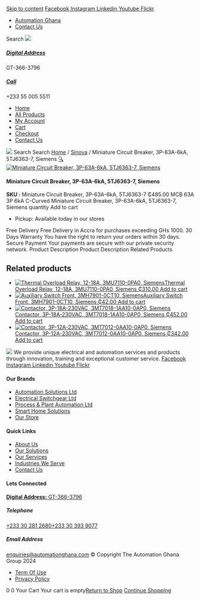 [Skip to content](https://store.automationghana.com/product/miniature-circuit-breaker-3p-63a-6ka-5tj6363-7-siemens/#content)
[ Facebook ](https://www.facebook.com/automationgh/) [ Instagram ](https://www.instagram.com/automationgh/) [ Linkedin ](https://www.linkedin.com/company/the-automation-ghana-limited/) [ Youtube ](https://www.youtube.com/channel/UCurrRDUSm5oIW39VXjn1u0w) [ Flickr ](https://www.flickr.com/photos/181794037@N07/)
  * [ Automation Ghana ](https://automationghana.com)
  * [ Contact Us ](https://store.automationghana.com/contact/)


Search
[ ![](https://store.automationghana.com/wp-content/uploads/2024/04/Website-TAGG-Logo-BLUE.png) ](https://store.automationghana.com/)
[ ](https://maps.app.goo.gl/m4xeaagWCNbLk4jM6)
#####  [ Digital Address ](https://maps.app.goo.gl/m4xeaagWCNbLk4jM6)
GT-366-3796 
[ ](tel:+233550055511)
#####  [ Call ](tel:+233550055511)
+233 55 005 5511 
  * [Home](https://store.automationghana.com/)
  * [All Products](https://store.automationghana.com/shop/)
  * [My Account](https://store.automationghana.com/my-account/)
  * [Cart](https://store.automationghana.com/cart/)
  * [Checkout](https://store.automationghana.com/checkout/)
  * [Contact Us](https://store.automationghana.com/contact/)


[![](https://store.automationghana.com/wp-content/uploads/2024/04/AutomationGhana_logo_white.png)](https://store.automationghana.com)
Search
Search
[Home](https://store.automationghana.com) / [Sinova](https://store.automationghana.com/product-category/sinova-siemens/) / Miniature Circuit Breaker, 3P-63A-6kA, 5TJ6363-7, Siemens
[🔍](https://store.automationghana.com/product/miniature-circuit-breaker-3p-63a-6ka-5tj6363-7-siemens/)
[![Miniature Circuit Breaker, 3P-63A-6kA, 5TJ6363-7, Siemens](https://store.automationghana.com/wp-content/uploads/2025/03/mcb2.jpg)](https://store.automationghana.com/wp-content/uploads/2025/03/mcb2.jpg)
####  Miniature Circuit Breaker, 3P-63A-6kA, 5TJ6363-7, Siemens 
**SKU :** Miniature Circuit Breaker, 3P-63A-6kA, 5TJ6363-7 
₵485.00
MCB 63A 3P 6kA C-Curved
Miniature Circuit Breaker, 3P-63A-6kA, 5TJ6363-7, Siemens quantity
Add to cart
  * Pickup: Available today in our stores


Free Delivery 
Free Delivery in Accra for purchases exceeding GHs 1000. 
30 Days Warranty 
You have the right to return your orders within 30 days. 
Secure Payment 
Your payments are secure with our private security network. 
Product Description
Product Description
Related Products 
## Related products
  * [![Thermal Overload Relay, 12-18A, 3MU7110-0PA0, Siemens](https://store.automationghana.com/wp-content/uploads/2025/03/thermal-overload-300x300.png)Thermal Overload Relay, 12-18A, 3MU7110-0PA0, Siemens ₵310.00 ](https://store.automationghana.com/product/thermal-overload-relay-12-18a-3mu7110-0pa0-siemens/)
[Add to cart](https://store.automationghana.com/product/miniature-circuit-breaker-3p-63a-6ka-5tj6363-7-siemens/?add-to-cart=24510)
  * [![Auxiliary Switch Front, 3MH7901-0CT10, Siemens](https://store.automationghana.com/wp-content/uploads/2025/03/Aux-Switch-Front-300x300.jpg)Auxiliary Switch Front, 3MH7901-0CT10, Siemens ₵42.00 ](https://store.automationghana.com/product/auxiliary-switch-front-3mh7901-0ct10-siemens/)
[Add to cart](https://store.automationghana.com/product/miniature-circuit-breaker-3p-63a-6ka-5tj6363-7-siemens/?add-to-cart=24504)
  * [![Contactor, 3P-18A-230VAC, 3MT7018-1AA10-0AP0, Siemens](https://store.automationghana.com/wp-content/uploads/2025/03/P_IN01_XX_00058i.jpg)Contactor, 3P-18A-230VAC, 3MT7018-1AA10-0AP0, Siemens ₵452.00 ](https://store.automationghana.com/product/contactor-3p-18a-230vac-3mt7018-1aa10-0ap0-siemens/)
[Add to cart](https://store.automationghana.com/product/miniature-circuit-breaker-3p-63a-6ka-5tj6363-7-siemens/?add-to-cart=24487)
  * [![Contactor, 3P-12A-230VAC, 3MT7012-0AA10-0AP0, Siemens](https://store.automationghana.com/wp-content/uploads/2025/03/P_IN01_XX_00058i.jpg)Contactor, 3P-12A-230VAC, 3MT7012-0AA10-0AP0, Siemens ₵342.00 ](https://store.automationghana.com/product/contactor-3p-12a-230vac-3mt7012-0aa10-0ap0-siemens/)
[Add to cart](https://store.automationghana.com/product/miniature-circuit-breaker-3p-63a-6ka-5tj6363-7-siemens/?add-to-cart=24486)


![](https://store.automationghana.com/wp-content/uploads/2024/04/AutomationGhana_logo_white.png)
We provide unique electrical and automation services and products through innovation, training and exceptional customer service.
[ Facebook ](https://www.facebook.com/automationgh/) [ Instagram ](https://www.instagram.com/automationgh/) [ Linkedin ](https://www.linkedin.com/company/the-automation-ghana-limited/) [ Youtube ](https://www.youtube.com/channel/UCurrRDUSm5oIW39VXjn1u0w) [ Flickr ](https://www.flickr.com/photos/181794037@N07/)
#### Our Brands
  * [ Automation Solutions Ltd ](https://store.automationghana.com/product/miniature-circuit-breaker-3p-63a-6ka-5tj6363-7-siemens/)
  * [ Electrical Switchgear Ltd ](https://store.automationghana.com/product/miniature-circuit-breaker-3p-63a-6ka-5tj6363-7-siemens/)
  * [ Process & Plant Automation Ltd ](https://store.automationghana.com/product/miniature-circuit-breaker-3p-63a-6ka-5tj6363-7-siemens/)
  * [ Smart Home Solutions ](https://store.automationghana.com/product/miniature-circuit-breaker-3p-63a-6ka-5tj6363-7-siemens/)
  * [ Our Store ](https://store.automationghana.com/product/miniature-circuit-breaker-3p-63a-6ka-5tj6363-7-siemens/)


#### Quick Links
  * [ About Us ](https://store.automationghana.com/product/miniature-circuit-breaker-3p-63a-6ka-5tj6363-7-siemens/)
  * [ Our Solutions ](https://store.automationghana.com/product/miniature-circuit-breaker-3p-63a-6ka-5tj6363-7-siemens/)
  * [ Our Services ](https://store.automationghana.com/product/miniature-circuit-breaker-3p-63a-6ka-5tj6363-7-siemens/)
  * [ Industries We Serve ](https://store.automationghana.com/product/miniature-circuit-breaker-3p-63a-6ka-5tj6363-7-siemens/)
  * [ Contact Us ](https://store.automationghana.com/product/miniature-circuit-breaker-3p-63a-6ka-5tj6363-7-siemens/)


#### Lets Connected
[**Digital Address:** GT-366-3796](https://maps.app.goo.gl/m4xeaagWCNbLk4jM6)
#####  Telephone 
[ +233 30 281 2680](tel:+233302812680)[+233 30 393 9077](https://store.automationghana.com/product/miniature-circuit-breaker-3p-63a-6ka-5tj6363-7-siemens/+233303939077)
#####  Email Address 
enquiries@automationghana.com 
© Copyright The Automation Ghana Group 2024
  * [ Term Of Use ](https://store.automationghana.com/product/miniature-circuit-breaker-3p-63a-6ka-5tj6363-7-siemens/)
  * [ Privacy Policy ](https://store.automationghana.com/product/miniature-circuit-breaker-3p-63a-6ka-5tj6363-7-siemens/)


0
0
Your Cart
Your cart is empty[Return to Shop](https://store.automationghana.com/shop/)
[Continue Shopping](https://store.automationghana.com/product/miniature-circuit-breaker-3p-63a-6ka-5tj6363-7-siemens/)
